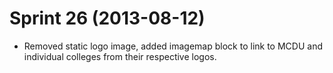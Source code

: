 Sprint 26 (2013-08-12)
======================

- Removed static logo image, added imagemap block to link to MCDU and individual colleges from their respective logos.

